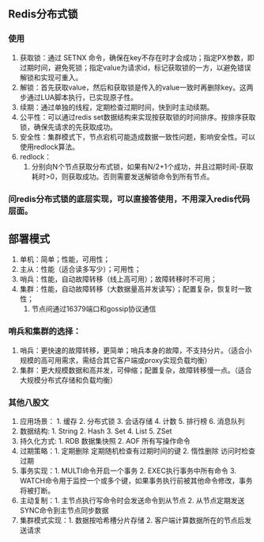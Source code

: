 ## Redis分布式锁
### 使用
1. 获取锁：通过 SETNX 命令，确保在key不存在时才会成功；指定PX参数，即过期时间，避免死锁；指定value为请求id，标记获取锁的一方，以避免错误解锁和实现可重入。
2. 解锁：首先获取value，然后和获取锁是传入的value一致时再删除key。这两步通过LUA脚本执行，已实现原子性。
3. 续期：通过单独的线程，定期检查过期时间，快到时主动续期。
4. 公平性：可以通过redis set数据结构来实现按获取锁的时间排序。按排序获取锁，确保先请求的先获取成功。
5. 安全性：集群模式下，节点宕机可能造成数据一致性问题，影响安全性。可以使用redlock算法。
6. redlock：
   1. 分别向N个节点获取分布式锁，如果有N/2+1个成功，并且过期时间-获取耗时>0，则获取成功。否则需要发送解锁命令到所有节点。 
### 问redis分布式锁的底层实现，可以直接答使用，不用深入redis代码层面。
## 部署模式
1. 单机：简单；性能，可用性；
2. 主从：性能（适合读多写少）；可用性；
3. 哨兵：性能，自动故障转移（线上高可用）；故障转移时不可用；
4. 集群：性能，自动故障转移（大数据量高并发读写）；配置复杂，恢复时一致性；
   1. 节点间通过16379端口和gossip协议通信
### 哨兵和集群的选择：
1. 哨兵：更快速的故障转移，更简单；哨兵本身的故障，不支持分片。（适合小规模的高可用需求，需结合其它客户端或proxy实现负载均衡）
2. 集群：更大规模数据和高并发，可伸缩；配置复杂，故障转移慢一点。（适合大规模分布式存储和负载均衡）
### 其他八股文
1. 应用场景： 1. 缓存 2. 分布式锁 3. 会话存储 4. 计数 5. 排行榜 6. 消息队列
2. 数据结构: 1. String 2. Hash 3. Set 4. List 5. ZSet
3. 持久化方式: 1. RDB 数据集快照 2. AOF 所有写操作命令
4. 过期策略：1. 定期删除 定期随机检查有过期时间的键 2. 惰性删除 访问时检查过期
5. 事务实现：1. MULTI命令开启一个事务 2. EXEC执行事务中所有命令 3. WATCH命令用于监控一个或多个键，如果事务执行前被其他命令修改，事务将被打断。
6. 主动复制：1. 主节点执行写命令时会发送命令到从节点 2. 从节点定期发送SYNC命令到主节点同步数据
7. 集群模式实现：1. 数据按哈希槽分片存储 2. 客户端计算数据所在的节点后发送请求
